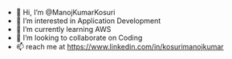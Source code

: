 - 👋 Hi, I’m @ManojKumarKosuri
- 👀 I’m interested in Application Development 
- 🌱 I’m currently learning AWS
- 💞️ I’m looking to collaborate on Coding
- 📫 reach me at https://www.linkedin.com/in/kosurimanojkumar

<!---
ManojKumarKosuri/ManojKumarKosuri is a ✨ special ✨ repository because its `README.md` (this file) appears on your GitHub profile.
You can click the Preview link to take a look at your changes.
--->
